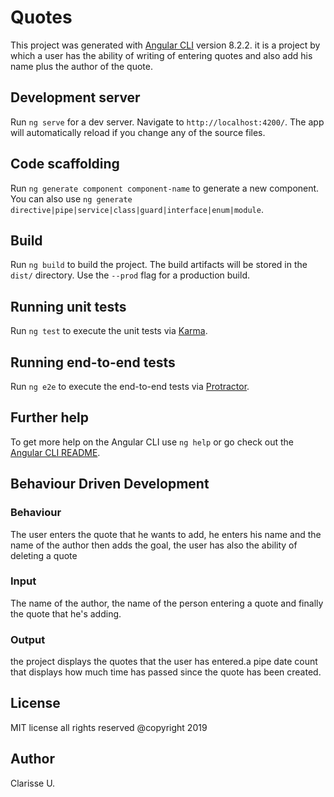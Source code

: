 # Quotes

This project was generated with [Angular CLI](https://github.com/angular/angular-cli) version 8.2.2. it is a project by which a user has the ability of writing of entering quotes and also add his name plus the author of the quote.

## Development server

Run `ng serve` for a dev server. Navigate to `http://localhost:4200/`. The app will automatically reload if you change any of the source files.

## Code scaffolding

Run `ng generate component component-name` to generate a new component. You can also use `ng generate directive|pipe|service|class|guard|interface|enum|module`.

## Build

Run `ng build` to build the project. The build artifacts will be stored in the `dist/` directory. Use the `--prod` flag for a production build.

## Running unit tests

Run `ng test` to execute the unit tests via [Karma](https://karma-runner.github.io).

## Running end-to-end tests

Run `ng e2e` to execute the end-to-end tests via [Protractor](http://www.protractortest.org/).

## Further help

To get more help on the Angular CLI use `ng help` or go check out the [Angular CLI README](https://github.com/angular/angular-cli/blob/master/README.md).

## Behaviour Driven Development
### Behaviour
The user enters the quote that he wants to add, he enters his name and the name of the author then adds the goal, the user has also the ability of deleting a quote

### Input
The name of the author, the name of the person entering a quote and finally the quote that he's adding.

### Output
the project displays the quotes that the user has entered.a pipe date count that displays how much time has passed since the quote has been created.

## License
MIT license all rights reserved @copyright 2019

## Author
Clarisse U.
